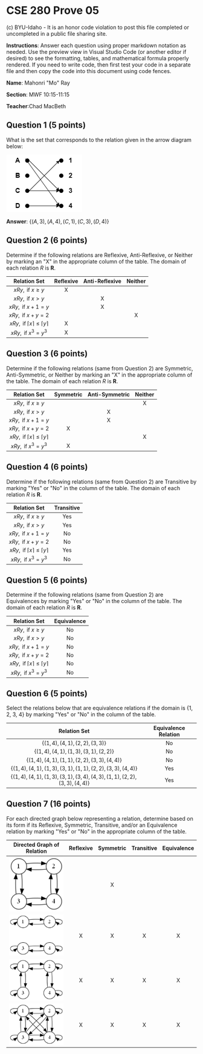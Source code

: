 # CSE 280 Prove 05

(c) BYU-Idaho - It is an honor code violation to post this
file completed or uncompleted in a public file sharing site.

**Instructions**: Answer each question using proper markdown notation as needed.  Use the preview view in Visual Studio Code (or another editor if desired) to see the formatting, tables, and mathematical formula properly rendered.  If you need to write code, then first test your code in a separate file and then copy the code into this document using code fences. 

**Name**: Mahonri "Mo" Ray

**Section**: MWF 10:15-11:15

**Teacher**:Chad MacBeth

## Question 1 (5 points)

What is the set that corresponds to the relation given in the arrow diagram below:

![](prove05_diagram1.drawio.png)

**Answer**: $\lbrace (A,3),(A,4),(C,1),(C,3),(D,4) \rbrace$

## Question 2 (6 points)

Determine if the following relations are Reflexive, Anti-Reflexive, or Neither by marking an "X" in the appropriate column of the table.  The domain of each relation $R$ is $\mathbf{R}$.

|Relation Set|Reflexive|Anti-Reflexive|Neither|
|:-:|:-:|:-:|:-:|
|$xRy, \text{ if }x \ge y$|X|||
|$xRy, \text{ if }x \gt y$||X||
|$xRy, \text{ if }x + 1 = y$||X||
|$xRy, \text{ if }x + y = 2$|||X|
|$xRy, \text{ if }\lceil x \rceil \le \lceil y \rceil$|X|||
|$xRy, \text{ if }x^3 = y^3$|X|||

## Question 3 (6 points)

Determine if the following relations (same from Question 2) are Symmetric, Anti-Symmetric, or Neither by marking an "X" in the appropriate column of the table.  The domain of each relation $R$ is $\mathbf{R}$. 

|Relation Set|Symmetric|Anti-Symmetric|Neither|
|:-:|:-:|:-:|:-:|
|$xRy, \text{ if }x \ge y$|||X|
|$xRy, \text{ if }x \gt y$||X||
|$xRy, \text{ if }x + 1 = y$||X||
|$xRy, \text{ if }x + y = 2$|X|||
|$xRy, \text{ if }\lceil x \rceil \le \lceil y \rceil$|||X|
|$xRy, \text{ if }x^3 = y^3$|X|||

## Question 4 (6 points)

Determine if the following relations (same from Question 2) are Transitive by marking "Yes" or "No" in the column of the table.  The domain of each relation $R$ is $\mathbf{R}$.

|Relation Set|Transitive|
|:-:|:-:|
|$xRy, \text{ if }x \ge y$|Yes|
|$xRy, \text{ if }x \gt y$|Yes|
|$xRy, \text{ if }x + 1 = y$|No|
|$xRy, \text{ if }x + y = 2$|No|
|$xRy, \text{ if }\lceil x \rceil \le \lceil y \rceil$|Yes|
|$xRy, \text{ if }x^3 = y^3$|No|

## Question 5 (6 points)

Determine if the following relations (same from Question 2) are Equivalences by marking "Yes" or "No" in the column of the table.  The domain of each relation $R$ is $\mathbf{R}$.

|Relation Set|Equivalence|
|:-:|:-:|
|$xRy, \text{ if }x \ge y$|No|
|$xRy, \text{ if }x \gt y$|No|
|$xRy, \text{ if }x + 1 = y$|No|
|$xRy, \text{ if }x + y = 2$|No|
|$xRy, \text{ if }\lceil x \rceil \le \lceil y \rceil$|No|
|$xRy, \text{ if }x^3 = y^3$|No|

## Question 6 (5 points)

Select the relations below that are equivalence relations if the domain is {1, 2, 3, 4} by marking "Yes" or "No" in the column of the table.

|Relation Set|Equivalence Relation|
|:-:|:-:|
|$\lbrace (1,4), (4,1), (2,2), (3,3) \rbrace$|No|
|$\lbrace (1,4), (4,1), (1,3), (3,1), (2,2) \rbrace$|No|
|$\lbrace (1,4), (4,1), (1,1), (2,2), (3,3), (4,4) \rbrace$|No|
|$\lbrace (1,4), (4,1), (1,3), (3,1), (1,1), (2,2), (3,3), (4,4) \rbrace$|Yes|
|$\lbrace (1,4), (4,1), (1,3), (3,1), (3,4), (4,3), (1,1), (2,2), (3,3), (4,4) \rbrace$|Yes|

## Question 7 (16 points)

For each directed graph below representing a relation, determine based on its form if its Reflexive, Symmetric, Transitive, and/or an Equivalence relation by marking "Yes" or "No" in the appropriate column of the table.

|Directed Graph of Relation|Reflexive|Symmetric|Transitive|Equivalence|
|:-:|:-:|:-:|:-:|:-:|
|![](prove05_diagram2.gv.png)||X|||
|![](prove05_diagram3.gv.png)|X|X|X|X|
|![](prove05_diagram4.gv.png)|X|X|X|X|
|![](prove05_diagram5.gv.png)|X|X|X|X|
